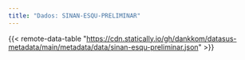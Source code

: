 ```yaml
---
title: "Dados: SINAN-ESQU-PRELIMINAR"
---
```


{{< remote-data-table "https://cdn.statically.io/gh/dankkom/datasus-metadata/main/metadata/data/sinan-esqu-preliminar.json" >}}

